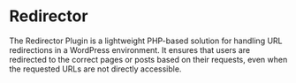 # Redirector
The Redirector Plugin is a lightweight PHP-based solution for handling URL redirections in a WordPress environment. It ensures that users are redirected to the correct pages or posts based on their requests, even when the requested URLs are not directly accessible.
